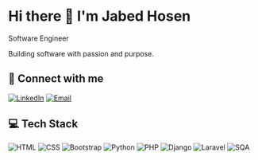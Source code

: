 # Hi there 👋 I'm Jabed Hosen

Software Engineer

Building software with passion and purpose.

## 🔗 Connect with me
[![LinkedIn](https://img.shields.io/badge/LinkedIn-0077B5?style=for-the-badge&logo=LinkedIn&logoColor=white)](https://linkedin.com/in/johndoe)
[![Email](https://img.shields.io/badge/Email-D14836?style=for-the-badge&logo=Gmail&logoColor=white)](mailto:jabedhosenn@gmail.com)

## 💻 Tech Stack
![HTML](https://img.shields.io/badge/HTML-eab308?style=for-the-badge&logo=HTML&logoColor=white)
![CSS](https://img.shields.io/badge/CSS-eab308?style=for-the-badge&logo=CSS&logoColor=white)
![Bootstrap](https://img.shields.io/badge/Bootstrap-eab308?style=for-the-badge&logo=Bootstrap&logoColor=white)
![Python](https://img.shields.io/badge/Python-eab308?style=for-the-badge&logo=Python&logoColor=white)
![PHP](https://img.shields.io/badge/PHP-22c55e?style=for-the-badge&logo=PHP&logoColor=white)
![Django](https://img.shields.io/badge/Django-eab308?style=for-the-badge&logo=Django&logoColor=white)
![Laravel](https://img.shields.io/badge/Laravel-22c55e?style=for-the-badge&logo=Laravel&logoColor=white)
![SQA](https://img.shields.io/badge/SQA-eab308?style=for-the-badge&logo=SQA&logoColor=white)
